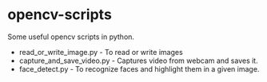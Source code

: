 # opencv-scripts
Some useful opencv scripts in python.

* read_or_write_image.py - To read or write images
* capture_and_save_video.py - Captures video from webcam and saves it.
* face_detect.py - To recognize faces and highlight them in a given image.
